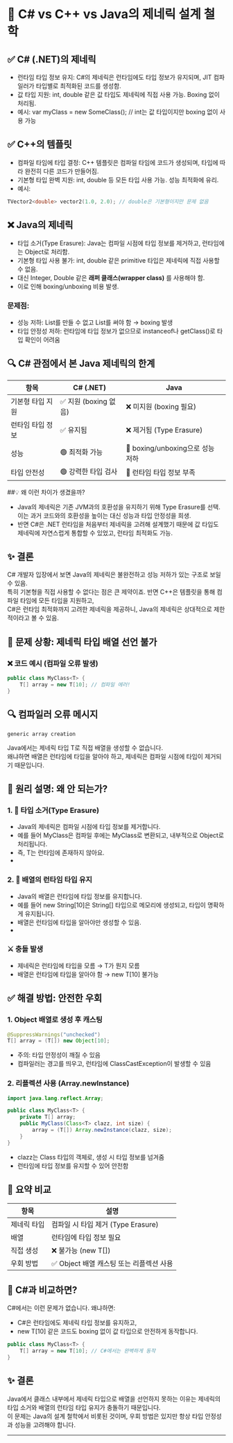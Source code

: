 # 🧠 C# vs C++ vs Java의 제네릭 설계 철학

## ✅ C# (.NET)의 제네릭
- 런타임 타입 정보 유지: C#의 제네릭은 런타임에도 타입 정보가 유지되며, JIT 컴파일러가 타입별로 최적화된 코드를 생성함.
- 값 타입 지원: int, double 같은 값 타입도 제네릭에 직접 사용 가능. Boxing 없이 처리됨.
- 예시:
var myClass = new SomeClass<int>(); // int는 값 타입이지만 boxing 없이 사용 가능


## ✅ C++의 템플릿
- 컴파일 타임에 타입 결정: C++ 템플릿은 컴파일 타임에 코드가 생성되며, 타입에 따라 완전히 다른 코드가 만들어짐.
- 기본형 타입 완벽 지원: int, double 등 모든 타입 사용 가능. 성능 최적화에 유리.
- 예시:
```cpp
TVector2<double> vector2(1.0, 2.0); // double은 기본형이지만 문제 없음
```

## ❌ Java의 제네릭
- 타입 소거(Type Erasure): Java는 컴파일 시점에 타입 정보를 제거하고, 런타임에는 Object로 처리함.
- 기본형 타입 사용 불가: int, double 같은 primitive 타입은 제네릭에 직접 사용할 수 없음.
- 대신 Integer, Double 같은 **래퍼 클래스(wrapper class)** 를 사용해야 함.
- 이로 인해 boxing/unboxing 비용 발생.
### 문제점:
- 성능 저하: List<int>를 만들 수 없고 List<Integer>를 써야 함 → boxing 발생
- 타입 안정성 저하: 런타임에 타입 정보가 없으므로 instanceof나 getClass()로 타입 확인이 어려움

## 🔍 C# 관점에서 본 Java 제네릭의 한계
| 항목 | C# (.NET) | Java |
|------|-----------|------| 
| 기본형 타입 지원 | ✅ 지원 (boxing 없음) | ❌ 미지원 (boxing 필요) | 
| 런타임 타입 정보 | ✅ 유지됨 | ❌ 제거됨 (Type Erasure) | 
| 성능 | 🟢 최적화 가능 | 🔴 boxing/unboxing으로 성능 저하 | 
| 타입 안전성 | 🟢 강력한 타입 검사 | 🔴 런타임 타입 정보 부족 | 



##💡 왜 이런 차이가 생겼을까?
- Java의 제네릭은 기존 JVM과의 호환성을 유지하기 위해 Type Erasure를 선택. 이는 과거 코드와의 호환성을 높이는 대신 성능과 타입 안정성을 희생.
- 반면 C#은 .NET 런타임을 처음부터 제네릭을 고려해 설계했기 때문에 값 타입도 제네릭에 자연스럽게 통합할 수 있었고, 런타임 최적화도 가능.

## ✨ 결론
C# 개발자 입장에서 보면 Java의 제네릭은 불완전하고 성능 저하가 있는 구조로 보일 수 있음.  
특히 기본형을 직접 사용할 수 없다는 점은 큰 제약이죠. 반면 C++은 템플릿을 통해 컴파일 타임에 모든 타입을 지원하고,  
C#은 런타임 최적화까지 고려한 제네릭을 제공하니, Java의 제네릭은 상대적으로 제한적이라고 볼 수 있음.  

## 🚫 문제 상황: 제네릭 타입 배열 선언 불가
### ❌ 코드 예시 (컴파일 오류 발생)
```java
public class MyClass<T> {
    T[] array = new T[10]; // 컴파일 에러!
}
```

## 🔍 컴파일러 오류 메시지
```
generic array creation
```

Java에서는 제네릭 타입 T로 직접 배열을 생성할 수 없습니다.  
왜냐하면 배열은 런타임에 타입을 알아야 하고, 제네릭은 컴파일 시점에 타입이 제거되기 때문입니다.

## 🧠 원리 설명: 왜 안 되는가?
### 1. 🔄 타입 소거(Type Erasure)
- Java의 제네릭은 컴파일 시점에 타입 정보를 제거합니다.
- 예를 들어 MyClass<String>은 컴파일 후에는 MyClass로 변환되고, 내부적으로 Object로 처리됩니다.
- 즉, T는 런타임에 존재하지 않아요.
- 
### 2. 🧬 배열의 런타임 타입 유지
- Java의 배열은 런타임에 타입 정보를 유지합니다.
- 예를 들어 new String[10]은 String[] 타입으로 메모리에 생성되고, 타입이 명확하게 유지됩니다.
- 배열은 런타임에 타입을 알아야만 생성할 수 있음.
- 
### ⚔️ 충돌 발생
- 제네릭은 런타임에 타입을 모름 → T가 뭔지 모름
- 배열은 런타임에 타입을 알아야 함 → new T[10] 불가능

## ✅ 해결 방법: 안전한 우회
### 1. Object 배열로 생성 후 캐스팅
```java
@SuppressWarnings("unchecked")
T[] array = (T[]) new Object[10];
```

- 주의: 타입 안정성이 깨질 수 있음
- 컴파일러는 경고를 띄우고, 런타임에 ClassCastException이 발생할 수 있음

### 2. 리플렉션 사용 (Array.newInstance)
```java
import java.lang.reflect.Array;

public class MyClass<T> {
    private T[] array;
    public MyClass(Class<T> clazz, int size) {
        array = (T[]) Array.newInstance(clazz, size);
    }
}
```

- clazz는 Class<T> 타입의 객체로, 생성 시 타입 정보를 넘겨줌
- 런타임에 타입 정보를 유지할 수 있어 안전함

## 📌 요약 비교
| 항목 | 설명 |
|------|-----| 
| 제네릭 타입 | 컴파일 시 타입 제거 (Type Erasure) | 
| 배열 | 런타임에 타입 정보 필요 | 
| 직접 생성 | ❌ 불가능 (new T[]) | 
| 우회 방법 | ✅ Object 배열 캐스팅 또는 리플렉션 사용 | 



## 🧪 C#과 비교하면?
C#에서는 이런 문제가 없습니다. 왜냐하면:
- C#은 런타임에도 제네릭 타입 정보를 유지하고,
- new T[10] 같은 코드도 boxing 없이 값 타입으로 안전하게 동작합니다.
  
```java
public class MyClass<T> {
    T[] array = new T[10]; // C#에서는 완벽하게 동작
}
```


## ✨ 결론
Java에서 클래스 내부에서 제네릭 타입으로 배열을 선언하지 못하는 이유는 제네릭의 타입 소거와 배열의 런타임 타입 유지가 충돌하기 때문입니다.  
이 문제는 Java의 설계 철학에서 비롯된 것이며, 우회 방법은 있지만 항상 타입 안정성과 성능을 고려해야 합니다.

---




